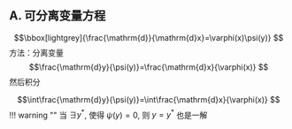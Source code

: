 ## A. 可分离变量方程
$$\bbox[lightgrey]{\frac{\mathrm{d}}{\mathrm{d}x}=\varphi(x)\psi(y)}
$$
方法：分离变量
$$\frac{\mathrm{d}y}{\psi(y)}=\frac{\mathrm{d}x}{\varphi(x)}
$$
然后积分

$$\int\frac{\mathrm{d}y}{\psi(y)}=\int\frac{\mathrm{d}x}{\varphi(x)}
$$
!!! warning ""
    当 $\exists y^*$, 使得 $\psi(y)=0$, 则 $y=y^*$ 也是一解